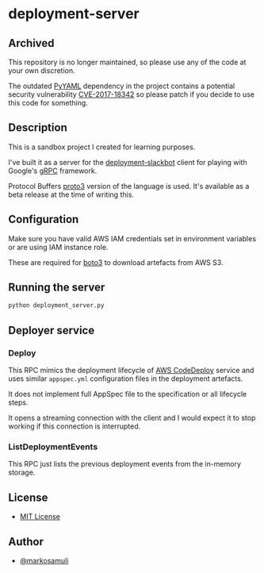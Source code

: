 # deployment-server

## Archived

This repository is no longer maintained, so please use any of the code at your
own discretion.

The outdated [PyYAML] dependency in the project contains a potential security
vulnerability [CVE-2017-18342] so please patch if you decide to use this code
for something.

[PyYAML]: https://pypi.org/project/pyaml/
[CVE-2017-18342]: https://nvd.nist.gov/vuln/detail/CVE-2017-18342

## Description

This is a sandbox project I created for learning purposes.

I've built it as a server for the [deployment-slackbot] client for
playing with Google's [gRPC] framework.

Protocol Buffers [proto3] version of the language is used. It's available as a
beta release at the time of writing this.

[deployment-slackbot]: https://github.com/markosamuli/deployment-slackbot
[proto3]: https://developers.google.com/protocol-buffers/docs/proto3
[gRPC]: http://www.grpc.io/

## Configuration

Make sure you have valid AWS IAM credentials set in environment variables or
are using IAM instance role.

These are required for [boto3] to download artefacts from AWS S3.

[boto3]: https://github.com/boto/boto3

## Running the server

```bash
python deployment_server.py
```

## Deployer service

### Deploy

This RPC mimics the deployment lifecycle of [AWS CodeDeploy] service and
uses similar `appspec.yml` configuration files in the deployment artefacts.

It does not implement full AppSpec file to the specification or all lifecycle
steps.

It opens a streaming connection with the client and I would expect it to stop 
working if this connection is interrupted.

[AWS CodeDeploy]: https://aws.amazon.com/documentation/codedeploy/

### ListDeploymentEvents

This RPC just lists the previous deployment events from the in-memory storage.

## License

* [MIT License](LICENSE)

## Author

* [@markosamuli](https://github.com/markosamuli)
